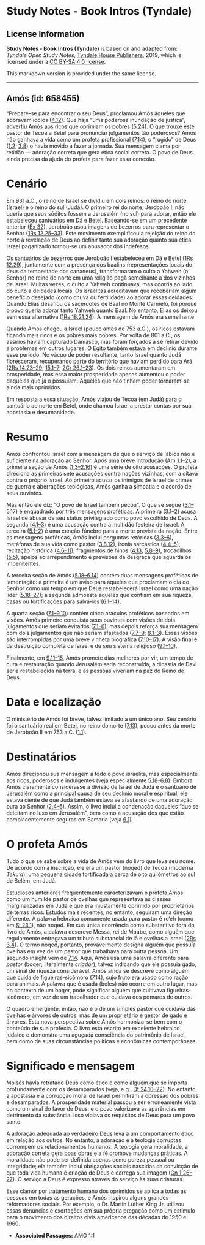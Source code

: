 # Study Notes - Book Intros (Tyndale)

## License Information

**Study Notes - Book Intros (Tyndale)** is based on and adapted from: _Tyndale Open Study Notes_, [Tyndale House Publishers](https://tyndaleopenresources.com/), 2019, which is licensed under a [CC BY-SA 4.0 license](https://creativecommons.org/licenses/by-sa/4.0/legalcode.en).

This markdown version is provided under the same license.



--------------------------------

## Amós (id: 658455)

“Prepare\-se para encontrar o seu Deus”, proclamou Amós àqueles que adoravam ídolos ([4\.12](https://ref.ly/Amos4:12)). Que haja “uma poderosa inundação de justiça”, advertiu Amós aos ricos que oprimiam os pobres ([5\.24](https://ref.ly/Amos5:24)). O que trouxe este pastor de Tecoa a Betel para pronunciar julgamentos tão poderosos? Amós não ganhava a vida como um profeta profissional ([7\.14](https://ref.ly/Amos7:14)); o “rugido” de Deus ([1\.2](https://ref.ly/Amos1:2); [3\.8](https://ref.ly/Amos3:8)) o havia movido a fazer a jornada. Sua mensagem clama por retidão — adoração correta que gera ética social correta. O povo de Deus ainda precisa da ajuda do profeta para fazer essa conexão.

Cenário
=======

Em 931 a.C., o reino de Israel se dividiu em dois reinos: o reino do norte (Israel) e o reino do sul (Judá). O primeiro rei do norte, Jeroboão I, não queria que seus súditos fossem a Jerusalém (no sul) para adorar, então ele estabeleceu santuários em Dã e Betel. Baseando\-se em um precedente anterior ([Êx 32](https://ref.ly/Exod32:1-Exod32:35)), Jeroboão usou imagens de bezerros para representar o Senhor ([1Rs 12\.25–33](https://ref.ly/1Kgs12:25-1Kgs12:33)). Este movimento exemplificou a rejeição do reino do norte à revelação de Deus ao definir tanto sua adoração quanto sua ética. Israel paganizado tornou\-se um abusador dos indefesos.

Os santuários de bezerros que Jeroboão I estabeleceu em Dã e Betel ([1Rs 12\.29](https://ref.ly/1Kgs12:29)), juntamente com a presença dos baalins (representações locais do deus da tempestade dos cananeus), transformaram o culto a Yahweh (o Senhor) no reino do norte em uma religião pagã semelhante à dos vizinhos de Israel. Muitas vezes, o culto a Yahweh continuava, mas ocorria ao lado do culto a deidades locais. Os israelitas acreditavam que receberiam algum benefício desejado (como chuva ou fertilidade) ao adorar essas deidades. Quando Elias desafiou os sacerdotes de Baal no Monte Carmelo, foi porque o povo queria adorar tanto Yahweh quanto Baal. No entanto, Elias os deixou sem essa alternativa ([1Rs 18\.21](https://ref.ly/1Kgs18:21),[24](https://ref.ly/1Kgs18:24)). A mensagem de Amós era semelhante.

Quando Amós chegou a Israel (pouco antes de 753 a.C.), os ricos estavam ficando mais ricos e os pobres mais pobres. Por volta de 801 a.C., os assírios haviam capturado Damasco, mas foram forçados a se retirar devido a problemas em outros lugares. O Egito também estava em declínio durante esse período. No vácuo de poder resultante, tanto Israel quanto Judá floresceram, recuperando parte do território que haviam perdido para Arã ([2Rs 14\.23–29](https://ref.ly/2Kgs14:23-2Kgs14:29); [15\.1–7](https://ref.ly/2Kgs15:1-2Kgs15:7); [2Cr 26\.1–23](https://ref.ly/2Chr26:1-2Chr26:23)). Os dois reinos aumentaram em prosperidade, mas essa maior prosperidade apenas aumentou o poder daqueles que já o possuíam. Aqueles que não tinham poder tornaram\-se ainda mais oprimidos.

Em resposta a essa situação, Amós viajou de Tecoa (em Judá) para o santuário ao norte em Betel, onde chamou Israel a prestar contas por sua apostasia e desumanidade.

Resumo
======

Amós confrontou Israel com a mensagem de que o serviço de lábios não é suficiente na adoração ao Senhor. Após uma breve introdução ([Am 1\.1–2](https://ref.ly/Amos1:1-Amos1:2)), a primeira seção de Amós ([1\.3–2\.16](https://ref.ly/Amos1:3-Amos2:16)) é uma série de oito acusações. O profeta direciona as primeiras sete acusações contra nações vizinhas, com a oitava contra o próprio Israel. Ao primeiro acusar os inimigos de Israel de crimes de guerra e aberrações teológicas, Amós ganha a simpatia e o acordo de seus ouvintes.

Mas então ele diz: “O povo de Israel também pecou”. O que se segue ([3\.1–5\.17](https://ref.ly/Amos3:1-Amos5:17)) é enquadrado por três mensagens proféticas. A primeira ([3\.1–2](https://ref.ly/Amos3:1-Amos3:2)) acusa Israel de abusar de seu status privilegiado como povo escolhido de Deus. A segunda ([4\.1–3](https://ref.ly/Amos4:1-Amos4:3)) é uma acusação contra a multidão festeira de Israel. A terceira ([5\.1–2](https://ref.ly/Amos5:1-Amos5:2)) é uma canção fúnebre para a morte prevista da nação. Entre as mensagens proféticas, Amós inclui perguntas retóricas ([3\.3–6](https://ref.ly/Amos3:3-Amos3:6)), metáforas de sua vida como pastor ([3\.8](https://ref.ly/Amos3:8),[12](https://ref.ly/Amos3:12)), ironia sarcástica ([4\.4–5](https://ref.ly/Amos4:4-Amos4:5)), recitação histórica ([4\.6–11](https://ref.ly/Amos4:6-Amos4:11)), fragmentos de hinos ([4\.13](https://ref.ly/Amos4:13); [5\.8–9](https://ref.ly/Amos5:8-Amos5:9)), trocadilhos ([5\.5](https://ref.ly/Amos5:5)), apelos ao arrependimento e previsões da desgraça que aguarda os impenitentes.

A terceira seção de Amós ([5\.18–6\.14](https://ref.ly/Amos5:18-Amos6:14)) contém duas mensagens proféticas de lamentação: a primeira é um aviso para aqueles que proclamam o dia do Senhor como um tempo em que Deus restabelecerá Israel como uma nação líder ([5\.18–27](https://ref.ly/Amos5:18-Amos5:27)); a segunda admoesta aqueles que confiam em sua riqueza, casas ou fortificações para salvá\-los ([6\.1–14](https://ref.ly/Amos6:1-Amos6:14)).

A quarta seção ([7\.1–9\.10](https://ref.ly/Amos7:1-Amos9:10)) contém cinco oráculos proféticos baseados em visões. Amós primeiro conquista seus ouvintes com visões de dois julgamentos que seriam evitados ([7\.1–6](https://ref.ly/Amos7:1-Amos7:6)), mas depois reforça sua mensagem com dois julgamentos que não seriam afastados ([7\.7–9](https://ref.ly/Amos7:7-Amos7:9); [8\.1–3](https://ref.ly/Amos8:1-Amos8:3)). Essas visões são interrompidas por uma breve vinheta biográfica ([7\.10–17](https://ref.ly/Amos7:10-Amos7:17)). A visão final é da destruição completa de Israel e de seu sistema religioso ([9\.1–10](https://ref.ly/Amos9:1-Amos9:10)).

Finalmente, em [9\.11–15](https://ref.ly/Amos9:11-Amos9:15), Amós promete dias melhores por vir, um tempo de cura e restauração quando Jerusalém seria reconstruída, a dinastia de Davi seria restabelecida na terra, e as pessoas viveriam na paz do Reino de Deus.

Data e localização
==================

O ministério de Amós foi breve, talvez limitado a um único ano. Seu cenário foi o santuário real em Betel, no reino do norte ([7\.13](https://ref.ly/Amos7:13)), pouco antes da morte de Jeroboão II em 753 a.C. ([1\.1](https://ref.ly/Amos1:1)).

Destinatários
=============

Amós direcionou sua mensagem a todo o povo israelita, mas especialmente aos ricos, poderosos e indulgentes (veja especialmente [5\.18–6\.8](https://ref.ly/Amos5:18-Amos6:8)). Embora Amós claramente considerasse a divisão de Israel de Judá e o santuário de Jerusalém como a principal causa de seu declínio moral e espiritual, ele estava ciente de que Judá também estava se afastando de uma adoração pura ao Senhor ([2\.4–5](https://ref.ly/Amos2:4-Amos2:5)). Assim, o livro inclui a condenação daqueles “que se deleitam no luxo em Jerusalém”, bem como a acusação dos que estão complacentemente seguros em Samaria (veja [6\.1](https://ref.ly/Amos6:1)).

O profeta Amós
==============

Tudo o que se sabe sobre a vida de Amós vem do livro que leva seu nome. De acordo com a inscrição, ele era um pastor (noqed) de Tecoa (moderna *Teku’a*), uma pequena cidade fortificada a cerca de oito quilômetros ao sul de Belém, em Judá.

Estudiosos anteriores frequentemente caracterizavam o profeta Amós como um humilde pastor de ovelhas que representava as classes marginalizadas em Judá e que era injustamente oprimido por proprietários de terras ricos. Estudos mais recentes, no entanto, seguiram uma direção diferente. A palavra hebraica comumente usada para pastor é ro‘eh (como em [Sl 23\.1](https://ref.ly/Ps23:1)), não noqed. Em sua única ocorrência como substantivo fora do livro de Amós, a palavra descreve Messa, rei de Moabe, como alguém que regularmente entregava um tributo substancial de lã e ovelhas a Israel ([2Rs 3\.4](https://ref.ly/2Kgs3:4)). O termo noqed, portanto, provavelmente designa alguém que possuía ovelhas em vez de um pastor que trabalhava para outra pessoa. Um segundo insight vem de [7\.14](https://ref.ly/Amos7:14). Aqui, Amós usa uma palavra diferente para *pastor* (boqer; literalmente *criador*), talvez indicando que ele possuía gado, um sinal de riqueza considerável. Amós ainda se descreve como alguém que cuida de figueiras\-sicômoro ([7\.14](https://ref.ly/Amos7:14)), cujo fruto era usado como ração para animais. A palavra que é usada (boles) não ocorre em outro lugar, mas no contexto de um boqer, pode significar alguém que cultivava figueiras\-sicômoro, em vez de um trabalhador que cuidava dos pomares de outros.

O quadro emergente, então, não é o de um simples pastor que cuidava das ovelhas e árvores de outros, mas de um proprietário e gestor de gado e árvores. Esta nova perspectiva sobre Amós harmoniza\-se bem com o conteúdo de sua profecia. O livro está escrito em excelente hebraico judaico e demonstra uma aguçada consciência do patrimônio de Israel, bem como de suas circunstâncias políticas e econômicas contemporâneas.

Significado e mensagem
======================

Moisés havia retratado Deus como ético e como alguém que se importa profundamente com os desamparados (veja, e.g., [Dt 24\.10–22](https://ref.ly/Deut24:10-Deut24:22)). No entanto, a apostasia e a corrupção moral de Israel permitiram a opressão dos pobres e desamparados. A prosperidade material passou a ser erroneamente vista como um sinal do favor de Deus, e o povo valorizava as aparências em detrimento da substância. Isso violava os requisitos de Deus para um povo santo.

A adoração adequada ao verdadeiro Deus leva a um comportamento ético em relação aos outros. No entanto, a adoração e a teologia corruptas corrompem os relacionamentos humanos. A teologia gera moralidade, a adoração correta gera boas obras e a fé promove mudanças práticas. A moralidade não pode ser definida apenas como pureza pessoal ou integridade; ela também inclui obrigações sociais nascidas da convicção de que toda vida humana é criação de Deus e carrega sua imagem ([Gn 1\.26–27](https://ref.ly/Gen1:26-Gen1:27)). O serviço a Deus é expresso através do serviço às suas criaturas.

Esse clamor por tratamento humano dos oprimidos se aplica a todas as pessoas em todas as gerações, e Amós inspirou alguns grandes reformadores sociais. Por exemplo, o Dr. Martin Luther King Jr. utilizou essas denúncias e exortações em sua própria pregação como um estímulo para o movimento dos direitos civis americanos das décadas de 1950 e 1960\.

* **Associated Passages:** AMO 1:1

